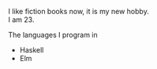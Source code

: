 I like fiction books now, 
it is my new hobby.     
I am 23.

The languages I program in 
- Haskell
- Elm

